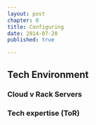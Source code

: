 ```yaml
---
layout: post
chapter: 0
title: Configuring
date: 2014-07-20
published: true

---
```


## Tech Environment

### Cloud v Rack Servers

### Tech expertise (ToR)


